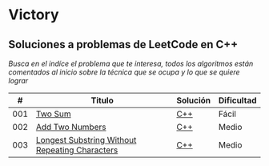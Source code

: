 
# Victory

## Soluciones a problemas de LeetCode en C++

_Busca en el indíce el problema que te interesa, todos los algoritmos están comentados al inicio sobre la técnica que se ocupa y lo que se quiere lograr_

| # | Titulo | Solución | Dificultad |
|---| ----- | -------- | ---------- |
|001|[Two Sum](https://leetcode.com/problems/two-sum/) | [C++]()|Fácil|
|002|[Add Two Numbers](https://leetcode.com/problems/add-two-numbers/) | [C++]()|Medio|
|003|[Longest Substring Without Repeating Characters](https://leetcode.com/problems/longest-substring-without-repeating-characters/) | [C++]()|Medio|

